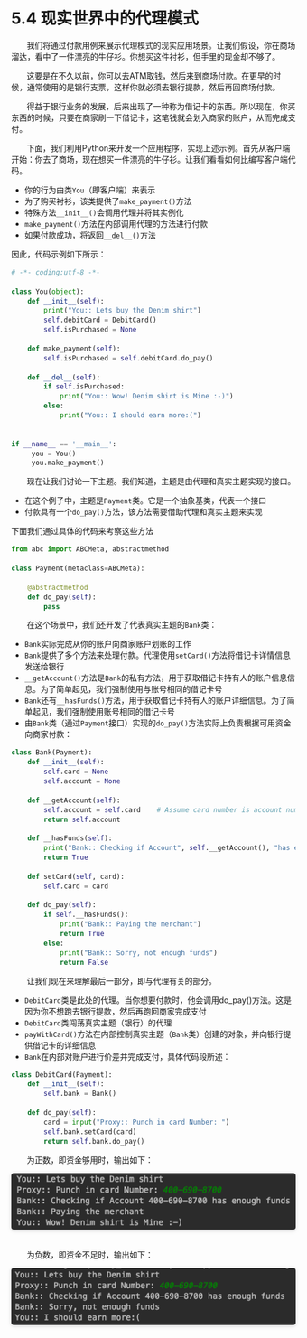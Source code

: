 5.4 现实世界中的代理模式
===

&nbsp;&nbsp;&nbsp;&nbsp;&nbsp;&nbsp;&nbsp;我们将通过付款用例来展示代理模式的现实应用场景。让我们假设，你在商场溜达，看中了一件漂亮的牛仔衫。你想买这件衬衫，但手里的现金却不够了。

&nbsp;&nbsp;&nbsp;&nbsp;&nbsp;&nbsp;&nbsp;这要是在不久以前，你可以去ATM取钱，然后来到商场付款。在更早的时候，通常使用的是银行支票，这样你就必须去银行提款，然后再回商场付款。

&nbsp;&nbsp;&nbsp;&nbsp;&nbsp;&nbsp;&nbsp;得益于银行业务的发展，后来出现了一种称为借记卡的东西。所以现在，你买东西的时候，只要在商家刷一下借记卡，这笔钱就会划入商家的账户，从而完成支付。

&nbsp;&nbsp;&nbsp;&nbsp;&nbsp;&nbsp;&nbsp;下面，我们利用Python来开发一个应用程序，实现上述示例。首先从客户端开始：你去了商场，现在想买一件漂亮的牛仔衫。让我们看看如何比编写客户端代码。

* 你的行为由类`You`（即客户端）来表示
* 为了购买衬衫，该类提供了`make_payment()`方法
* 特殊方法`__init__()`会调用代理并将其实例化
* `make_payment()`方法在内部调用代理的方法进行付款
* 如果付款成功，将返回`__del__()`方法

因此，代码示例如下所示：

```python
# -*- coding:utf-8 -*-

class You(object):
    def __init__(self):
        print("You:: Lets buy the Denim shirt")
        self.debitCard = DebitCard()
        self.isPurchased = None

    def make_payment(self):
        self.isPurchased = self.debitCard.do_pay()

    def __del__(self):
        if self.isPurchased:
            print("You:: Wow! Denim shirt is Mine :-)")
        else:
            print("You:: I should earn more:(")


if __name__ == '__main__':
     you = You()
     you.make_payment()
```

&nbsp;&nbsp;&nbsp;&nbsp;&nbsp;&nbsp;&nbsp;现在让我们讨论一下主题。我们知道，主题是由代理和真实主题实现的接口。
* 在这个例子中，主题是`Payment`类。它是一个抽象基类，代表一个接口
* 付款具有一个`do_pay()`方法，该方法需要借助代理和真实主题来实现

下面我们通过具体的代码来考察这些方法

```python
from abc import ABCMeta, abstractmethod

class Payment(metaclass=ABCMeta):

    @abstractmethod
    def do_pay(self):
        pass
```

&nbsp;&nbsp;&nbsp;&nbsp;&nbsp;&nbsp;&nbsp;在这个场景中，我们还开发了代表真实主题的`Bank`类：
* `Bank`实际完成从你的账户向商家账户划账的工作
* `Bank`提供了多个方法来处理付款。代理使用`setCard()`方法将借记卡详情信息发送给银行
* `__getAccount()`方法是`Bank`的私有方法，用于获取借记卡持有人的账户信息信息。为了简单起见，我们强制使用与账号相同的借记卡号
* `Bank`还有`__hasFunds()`方法，用于获取借记卡持有人的账户详细信息。为了简单起见，我们强制使用账号相同的借记卡号
* 由`Bank`类（通过`Payment`接口）实现的`do_pay()`方法实际上负责根据可用资金向商家付款：

```python
class Bank(Payment):
    def __init__(self):
        self.card = None
        self.account = None

    def __getAccount(self):
        self.account = self.card    # Assume card number is account number
        return self.account

    def __hasFunds(self):
        print("Bank:: Checking if Account", self.__getAccount(), "has enough funds")
        return True

    def setCard(self, card):
        self.card = card

    def do_pay(self):
        if self.__hasFunds():
            print("Bank:: Paying the merchant")
            return True
        else:
            print("Bank:: Sorry, not enough funds")
            return False
```

&nbsp;&nbsp;&nbsp;&nbsp;&nbsp;&nbsp;&nbsp;让我们现在来理解最后一部分，即与代理有关的部分。

* `DebitCard`类是此处的代理。当你想要付款时，他会调用do_pay()方法。这是因为你不想跑去银行提款，然后再跑回商家完成支付
* `DebitCard`类闯荡真实主题（银行）的代理
* `payWithCard()`方法在内部控制真实主题（`Bank`类）创建的对象，并向银行提供借记卡的详细信息
* `Bank`在内部对账户进行价差并完成支付，具体代码段所述：

```python
class DebitCard(Payment):
    def __init__(self):
        self.bank = Bank()

    def do_pay(self):
        card = input("Proxy:: Punch in card Number: ")
        self.bank.setCard(card)
        return self.bank.do_pay()
```

&nbsp;&nbsp;&nbsp;&nbsp;&nbsp;&nbsp;&nbsp;为正数，即资金够用时，输出如下：

<center>
    <img style="border-radius: 0.3125em;
    box-shadow: 0 2px 4px 0 rgba(34,36,38,.12),0 2px 10px 0 rgba(34,36,38,.08);" 
    src="../source/images/part5/5-0-0.png">
    <br>
    <div style="color:orange; border-bottom: 0px solid #d9d9d9;
    display: inline-block;
    color: #999;
    padding: 5px;"></div>
</center>

&nbsp;&nbsp;&nbsp;&nbsp;&nbsp;&nbsp;&nbsp;为负数，即资金不足时，输出如下：

<center>
    <img style="border-radius: 0.3125em;
    box-shadow: 0 2px 4px 0 rgba(34,36,38,.12),0 2px 10px 0 rgba(34,36,38,.08);" 
    src="../source/images/part5/5-0-1.png">
    <br>
    <div style="color:orange; border-bottom: 0px solid #d9d9d9;
    display: inline-block;
    color: #999;
    padding: 5px;"></div>
</center>
